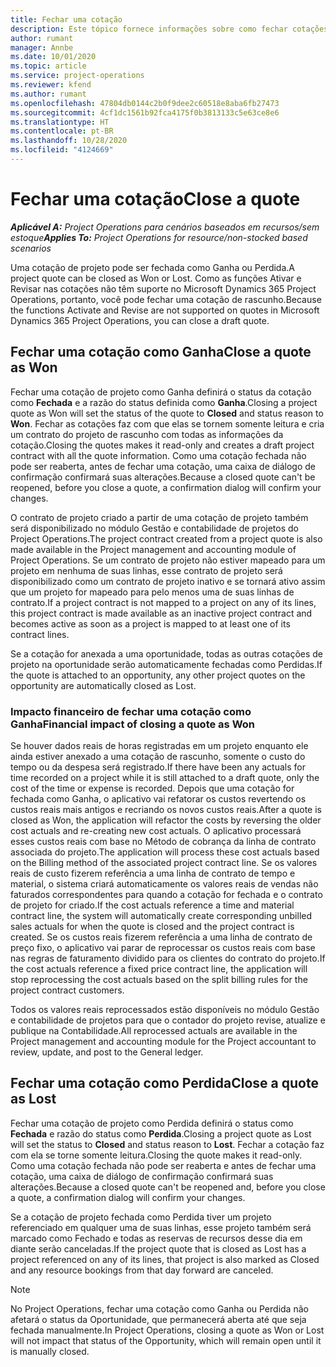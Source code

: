 ```yaml
---
title: Fechar uma cotação
description: Este tópico fornece informações sobre como fechar cotações no Project Operations.
author: rumant
manager: Annbe
ms.date: 10/01/2020
ms.topic: article
ms.service: project-operations
ms.reviewer: kfend
ms.author: rumant
ms.openlocfilehash: 47804db0144c2b0f9dee2c60518e8aba6fb27473
ms.sourcegitcommit: 4cf1dc1561b92fca4175f0b3813133c5e63ce8e6
ms.translationtype: HT
ms.contentlocale: pt-BR
ms.lasthandoff: 10/28/2020
ms.locfileid: "4124669"
---
```

# <a name="close-a-quote"></a><span data-ttu-id="1d920-103">Fechar uma cotação</span><span class="sxs-lookup"><span data-stu-id="1d920-103">Close a quote</span></span>

<span data-ttu-id="1d920-104">_**Aplicável A:** Project Operations para cenários baseados em recursos/sem estoque_</span><span class="sxs-lookup"><span data-stu-id="1d920-104">_**Applies To:** Project Operations for resource/non-stocked based scenarios_</span></span>

<span data-ttu-id="1d920-105">Uma cotação de projeto pode ser fechada como Ganha ou Perdida.</span><span class="sxs-lookup"><span data-stu-id="1d920-105">A project quote can be closed as Won or Lost.</span></span> <span data-ttu-id="1d920-106">Como as funções Ativar e Revisar nas cotações não têm suporte no Microsoft Dynamics 365 Project Operations, portanto, você pode fechar uma cotação de rascunho.</span><span class="sxs-lookup"><span data-stu-id="1d920-106">Because the functions Activate and Revise are not supported on quotes in Microsoft Dynamics 365 Project Operations, you can close a draft quote.</span></span>

## <a name="close-a-quote-as-won"></a><span data-ttu-id="1d920-107">Fechar uma cotação como Ganha</span><span class="sxs-lookup"><span data-stu-id="1d920-107">Close a quote as Won</span></span>

<span data-ttu-id="1d920-108">Fechar uma cotação de projeto como Ganha definirá o status da cotação como **Fechada** e a razão do status definida como **Ganha**.</span><span class="sxs-lookup"><span data-stu-id="1d920-108">Closing a project quote as Won will set the status of the quote to **Closed** and status reason to **Won**.</span></span> <span data-ttu-id="1d920-109">Fechar as cotações faz com que elas se tornem somente leitura e cria um contrato do projeto de rascunho com todas as informações da cotação.</span><span class="sxs-lookup"><span data-stu-id="1d920-109">Closing the quotes makes it read-only and creates a draft project contract with all the quote information.</span></span> <span data-ttu-id="1d920-110">Como uma cotação fechada não pode ser reaberta, antes de fechar uma cotação, uma caixa de diálogo de confirmação confirmará suas alterações.</span><span class="sxs-lookup"><span data-stu-id="1d920-110">Because a closed quote can't be reopened, before you close a quote, a confirmation dialog will confirm your changes.</span></span>

<span data-ttu-id="1d920-111">O contrato de projeto criado a partir de uma cotação de projeto também será disponibilizado no módulo Gestão e contabilidade de projetos do Project Operations.</span><span class="sxs-lookup"><span data-stu-id="1d920-111">The project contract created from a project quote is also made available in the Project management and accounting module of Project Operations.</span></span> <span data-ttu-id="1d920-112">Se um contrato de projeto não estiver mapeado para um projeto em nenhuma de suas linhas, esse contrato de projeto será disponibilizado como um contrato de projeto inativo e se tornará ativo assim que um projeto for mapeado para pelo menos uma de suas linhas de contrato.</span><span class="sxs-lookup"><span data-stu-id="1d920-112">If a project contract is not mapped to a project on any of its lines, this project contract is made available as an inactive project contract and becomes active as soon as a project is mapped to at least one of its contract lines.</span></span>

<span data-ttu-id="1d920-113">Se a cotação for anexada a uma oportunidade, todas as outras cotações de projeto na oportunidade serão automaticamente fechadas como Perdidas.</span><span class="sxs-lookup"><span data-stu-id="1d920-113">If the quote is attached to an opportunity, any other project quotes on the opportunity are automatically closed as Lost.</span></span>

### <a name="financial-impact-of-closing-a-quote-as-won"></a><span data-ttu-id="1d920-114">Impacto financeiro de fechar uma cotação como Ganha</span><span class="sxs-lookup"><span data-stu-id="1d920-114">Financial impact of closing a quote as Won</span></span>

<span data-ttu-id="1d920-115">Se houver dados reais de horas registradas em um projeto enquanto ele ainda estiver anexado a uma cotação de rascunho, somente o custo do tempo ou da despesa será registrado.</span><span class="sxs-lookup"><span data-stu-id="1d920-115">If there have been any actuals for time recorded on a project while it is still attached to a draft quote, only the cost of the time or expense is recorded.</span></span> <span data-ttu-id="1d920-116">Depois que uma cotação for fechada como Ganha, o aplicativo vai refatorar os custos revertendo os custos reais mais antigos e recriando os novos custos reais.</span><span class="sxs-lookup"><span data-stu-id="1d920-116">After a quote is closed as Won, the application will refactor the costs by reversing the older cost actuals and re-creating new cost actuals.</span></span> <span data-ttu-id="1d920-117">O aplicativo processará esses custos reais com base no Método de cobrança da linha de contrato associada do projeto.</span><span class="sxs-lookup"><span data-stu-id="1d920-117">The application will process these cost actuals based on the Billing method of the associated project contract line.</span></span> <span data-ttu-id="1d920-118">Se os valores reais de custo fizerem referência a uma linha de contrato de tempo e material, o sistema criará automaticamente os valores reais de vendas não faturados correspondentes para quando a cotação for fechada e o contrato de projeto for criado.</span><span class="sxs-lookup"><span data-stu-id="1d920-118">If the cost actuals reference a time and material contract line, the system will automatically create corresponding unbilled sales actuals for when the quote is closed and the project contract is created.</span></span> <span data-ttu-id="1d920-119">Se os custos reais fizerem referência a uma linha de contrato de preço fixo, o aplicativo vai parar de reprocessar os custos reais com base nas regras de faturamento dividido para os clientes do contrato do projeto.</span><span class="sxs-lookup"><span data-stu-id="1d920-119">If the cost actuals reference a fixed price contract line, the application will stop reprocessing the cost actuals based on the split billing rules for the project contract customers.</span></span>

<span data-ttu-id="1d920-120">Todos os valores reais reprocessados estão disponíveis no módulo Gestão e contabilidade de projetos para que o contador do projeto revise, atualize e publique na Contabilidade.</span><span class="sxs-lookup"><span data-stu-id="1d920-120">All reprocessed actuals are available in the Project management and accounting module for the Project accountant to review, update, and post to the General ledger.</span></span> 

## <a name="close-a-quote-as-lost"></a><span data-ttu-id="1d920-121">Fechar uma cotação como Perdida</span><span class="sxs-lookup"><span data-stu-id="1d920-121">Close a quote as Lost</span></span>

<span data-ttu-id="1d920-122">Fechar uma cotação de projeto como Perdida definirá o status como **Fechada** e razão do status como **Perdida**.</span><span class="sxs-lookup"><span data-stu-id="1d920-122">Closing a project quote as Lost will set the status to **Closed** and status reason to **Lost**.</span></span> <span data-ttu-id="1d920-123">Fechar a cotação faz com ela se torne somente leitura.</span><span class="sxs-lookup"><span data-stu-id="1d920-123">Closing the quote makes it read-only.</span></span> <span data-ttu-id="1d920-124">Como uma cotação fechada não pode ser reaberta e antes de fechar uma cotação, uma caixa de diálogo de confirmação confirmará suas alterações.</span><span class="sxs-lookup"><span data-stu-id="1d920-124">Because a closed quote can't be reopened and, before you close a quote, a confirmation dialog will confirm your changes.</span></span>

<span data-ttu-id="1d920-125">Se a cotação de projeto fechada como Perdida tiver um projeto referenciado em qualquer uma de suas linhas, esse projeto também será marcado como Fechado e todas as reservas de recursos desse dia em diante serão canceladas.</span><span class="sxs-lookup"><span data-stu-id="1d920-125">If the project quote that is closed as Lost has a project referenced on any of its lines, that project is also marked as Closed and any resource bookings from that day forward are canceled.</span></span>

> [!NOTE]
> <span data-ttu-id="1d920-126">No Project Operations, fechar uma cotação como Ganha ou Perdida não afetará o status da Oportunidade, que permanecerá aberta até que seja fechada manualmente.</span><span class="sxs-lookup"><span data-stu-id="1d920-126">In Project Operations, closing a quote as Won or Lost will not impact that status of the Opportunity, which will remain open until it is manually closed.</span></span>
